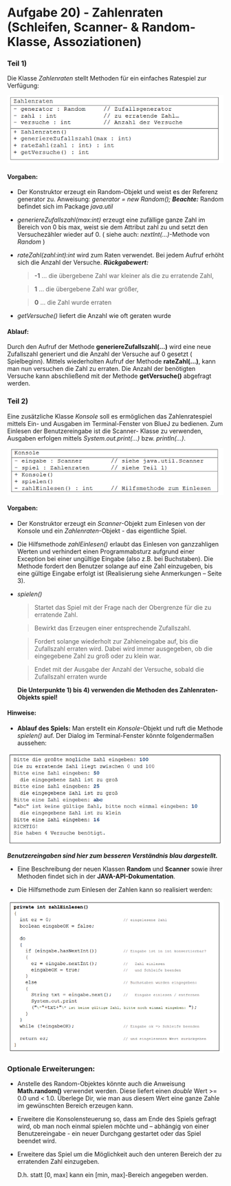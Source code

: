 # Aufgabe 20) - Zahlenraten (Schleifen, Scanner- & Random-Klasse, Assoziationen)

### Teil 1)
Die Klasse *Zahlenraten* stellt Methoden für ein einfaches Ratespiel zur Verfügung:

![](zahlenraten.png)

#### Vorgaben:
- Der Konstruktor erzeugt ein Random-Objekt und weist es der Referenz generator zu.
  Anweisung: *generator = new Random();*
  ***Beachte:*** Random befindet sich im Package *java.util*
- *generiereZufallszahl(max:int)* erzeugt eine zufällige ganze Zahl im Bereich von 0
  bis max, weist sie dem Attribut zahl zu und setzt den Versuchezähler wieder auf 0.
  ( siehe auch: *nextInt(...)*-Methode von *Random* )
- *rateZahl(zahl:int):int* wird zum Raten verwendet.
  Bei jedem Aufruf erhöht sich die Anzahl der Versuche.
  ***Rückgabewert:*** 
  > **-1** ... die übergebene Zahl war kleiner als die zu erratende Zahl,

  > **1** ... die übergebene Zahl war größer,

  > **0** ... die Zahl wurde erraten
- *getVersuche()* liefert die Anzahl wie oft geraten wurde

#### Ablauf:
Durch den Aufruf der Methode **generiereZufallszahl(...)** wird eine neue Zufallszahl
generiert und die Anzahl der Versuche auf 0 gesetzt ( Spielbeginn). Mittels wiederholten Aufruf der
Methode **rateZahl(...)**, kann man nun versuchen die Zahl zu erraten. Die Anzahl der benötigten
Versuche kann abschließend mit der Methode **getVersuche()** abgefragt werden.

### Teil 2)
Eine zusätzliche Klasse *Konsole* soll es ermöglichen das Zahlenratespiel mittels Ein- und Ausgaben
im Terminal-Fenster von BlueJ zu bedienen. Zum Einlesen der Benutzereingabe ist die Scanner-
Klasse zu verwenden, Ausgaben erfolgen mittels *System.out.print(...)* bzw. *println(...)*.

![](konsole.png)

#### Vorgaben:
- Der Konstruktor erzeugt ein *Scanner*-Objekt zum Einlesen von der Konsole und ein
  *Zahlenraten*-Objekt - das eigentliche Spiel.
- Die Hilfsmethode *zahlEinlesen()* erlaubt das Einlesen von ganzzahligen Werten und
verhindert einen Programmabsturz aufgrund einer Exception bei einer ungültige Eingabe
(also z.B. bei Buchstaben). Die Methode fordert den Benutzer solange auf eine Zahl
einzugeben, bis eine gültige Eingabe erfolgt ist (Realisierung siehe Anmerkungen – Seite 3).
- *spielen()*
  > Startet das Spiel mit der Frage nach der Obergrenze für die zu erratende Zahl.
  
  > Bewirkt das Erzeugen einer entsprechende Zufallszahl.
  
  > Fordert solange wiederholt zur Zahleneingabe auf, bis die Zufallszahl erraten wird.
    Dabei wird immer ausgegeben, ob die eingegebene Zahl zu groß oder zu klein war.
  
  > Endet mit der Ausgabe der Anzahl der Versuche, sobald die Zufallszahl erraten wurde
  
    **Die Unterpunkte 1) bis 4) verwenden die Methoden des Zahlenraten-Objekts spiel!**
    
#### Hinweise:
- **Ablauf des Spiels:** Man erstellt ein *Konsole*-Objekt und ruft die Methode *spielen()* auf.
  Der Dialog im Terminal-Fenster könnte folgendermaßen aussehen:    
    
![](spiel.png)

***Benutzereingaben sind hier zum besseren Verständnis blau dargestellt.***

- Eine Beschreibung der neuen Klassen **Random** und **Scanner** sowie ihrer Methoden findet
  sich in der **JAVA-API-Dokumentation**.
  
- Die Hilfsmethode zum Einlesen der Zahlen kann so realisiert werden:

![](zahlEinlesen.png)

### Optionale Erweiterungen:
- Anstelle des Random-Objektes könnte auch die Anweisung **Math.random()** verwendet
  werden. Diese liefert einen *double* Wert >= 0.0 und < 1.0. Überlege Dir, wie man aus
  diesem Wert eine ganze Zahle im gewünschten Bereich erzeugen kann.
- Erweitere die Konsolensteuerung so, dass am Ende des Spiels gefragt wird, ob man noch
  einmal spielen möchte und – abhängig von einer Benutzereingabe - ein neuer Durchgang
  gestartet oder das Spiel beendet wird.
- Erweitere das Spiel um die Möglichkeit auch den unteren Bereich der zu erratenden Zahl
  einzugeben. 
  
  D.h. statt [0, max] kann ein [min, max]-Bereich angegeben werden.
